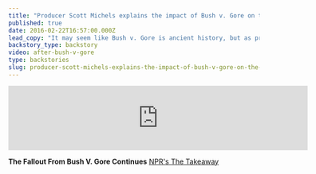 ```yaml
---
title: "Producer Scott Michels explains the impact of Bush v. Gore on the 2016 election"
published: true
date: 2016-02-22T16:57:00.000Z
lead_copy: "It may seem like Bush v. Gore is ancient history, but as producer Scott Michels explains, its legacy will weigh heavily on the 2016 election. "
backstory_type: backstory
video: after-bush-v-gore
type: backstories
slug: producer-scott-michels-explains-the-impact-of-bush-v-gore-on-the-2016-election
---
```

<iframe width="600" height="130" frameborder="0" scrolling="no" src="https://www.wnyc.org/widgets/ondemand_player/takeaway/#file=%2Faudio%2Fxspf%2F576855%2F"></iframe>

**The Fallout From Bush V. Gore Continues**
[NPR's The Takeaway](http://www.thetakeaway.org/story/retro-report-bush-v-gore-and-battle-ballot-box/)


